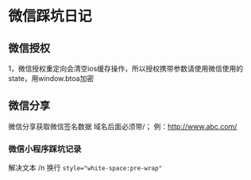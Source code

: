 # 微信踩坑日记

## 微信授权
1，微信授权重定向会清空ios缓存操作，所以授权携带参数请使用微信使用的state，用window.btoa加密

## 微信分享
微信分享获取微信签名数据 域名后面必须带/；
例：http://www.abc.com/

### 微信小程序踩坑记录
解决文本 /n 换行 `style="white-space:pre-wrap"`
